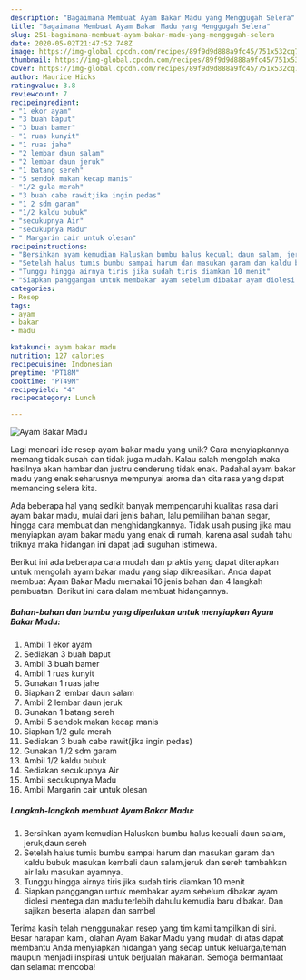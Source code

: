 ```yaml
---
description: "Bagaimana Membuat Ayam Bakar Madu yang Menggugah Selera"
title: "Bagaimana Membuat Ayam Bakar Madu yang Menggugah Selera"
slug: 251-bagaimana-membuat-ayam-bakar-madu-yang-menggugah-selera
date: 2020-05-02T21:47:52.748Z
image: https://img-global.cpcdn.com/recipes/89f9d9d888a9fc45/751x532cq70/ayam-bakar-madu-foto-resep-utama.jpg
thumbnail: https://img-global.cpcdn.com/recipes/89f9d9d888a9fc45/751x532cq70/ayam-bakar-madu-foto-resep-utama.jpg
cover: https://img-global.cpcdn.com/recipes/89f9d9d888a9fc45/751x532cq70/ayam-bakar-madu-foto-resep-utama.jpg
author: Maurice Hicks
ratingvalue: 3.8
reviewcount: 7
recipeingredient:
- "1 ekor ayam"
- "3 buah baput"
- "3 buah bamer"
- "1 ruas kunyit"
- "1 ruas jahe"
- "2 lembar daun salam"
- "2 lembar daun jeruk"
- "1 batang sereh"
- "5 sendok makan kecap manis"
- "1/2 gula merah"
- "3 buah cabe rawitjika ingin pedas"
- "1 2 sdm garam"
- "1/2 kaldu bubuk"
- "secukupnya Air"
- "secukupnya Madu"
- " Margarin cair untuk olesan"
recipeinstructions:
- "Bersihkan ayam kemudian Haluskan bumbu halus kecuali daun salam, jeruk,daun sereh"
- "Setelah halus tumis bumbu sampai harum dan masukan garam dan kaldu bubuk masukan kembali daun salam,jeruk dan sereh tambahkan air lalu masukan ayamnya."
- "Tunggu hingga airnya tiris jika sudah tiris diamkan 10 menit"
- "Siapkan panggangan untuk membakar ayam sebelum dibakar ayam diolesi mentega dan madu terlebih dahulu kemudia baru dibakar. Dan sajikan beserta lalapan dan sambel"
categories:
- Resep
tags:
- ayam
- bakar
- madu

katakunci: ayam bakar madu 
nutrition: 127 calories
recipecuisine: Indonesian
preptime: "PT18M"
cooktime: "PT49M"
recipeyield: "4"
recipecategory: Lunch

---
```



![Ayam Bakar Madu](https://img-global.cpcdn.com/recipes/89f9d9d888a9fc45/751x532cq70/ayam-bakar-madu-foto-resep-utama.jpg)

Lagi mencari ide resep ayam bakar madu yang unik? Cara menyiapkannya memang tidak susah dan tidak juga mudah. Kalau salah mengolah maka hasilnya akan hambar dan justru cenderung tidak enak. Padahal ayam bakar madu yang enak seharusnya mempunyai aroma dan cita rasa yang dapat memancing selera kita.

Ada beberapa hal yang sedikit banyak mempengaruhi kualitas rasa dari ayam bakar madu, mulai dari jenis bahan, lalu pemilihan bahan segar, hingga cara membuat dan menghidangkannya. Tidak usah pusing jika mau menyiapkan ayam bakar madu yang enak di rumah, karena asal sudah tahu triknya maka hidangan ini dapat jadi suguhan istimewa.




Berikut ini ada beberapa cara mudah dan praktis yang dapat diterapkan untuk mengolah ayam bakar madu yang siap dikreasikan. Anda dapat membuat Ayam Bakar Madu memakai 16 jenis bahan dan 4 langkah pembuatan. Berikut ini cara dalam membuat hidangannya.

<!--inarticleads1-->

##### Bahan-bahan dan bumbu yang diperlukan untuk menyiapkan Ayam Bakar Madu:

1. Ambil 1 ekor ayam
1. Sediakan 3 buah baput
1. Ambil 3 buah bamer
1. Ambil 1 ruas kunyit
1. Gunakan 1 ruas jahe
1. Siapkan 2 lembar daun salam
1. Ambil 2 lembar daun jeruk
1. Gunakan 1 batang sereh
1. Ambil 5 sendok makan kecap manis
1. Siapkan 1/2 gula merah
1. Sediakan 3 buah cabe rawit(jika ingin pedas)
1. Gunakan 1 /2 sdm garam
1. Ambil 1/2 kaldu bubuk
1. Sediakan secukupnya Air
1. Ambil secukupnya Madu
1. Ambil  Margarin cair untuk olesan




<!--inarticleads2-->

##### Langkah-langkah membuat Ayam Bakar Madu:

1. Bersihkan ayam kemudian Haluskan bumbu halus kecuali daun salam, jeruk,daun sereh
1. Setelah halus tumis bumbu sampai harum dan masukan garam dan kaldu bubuk masukan kembali daun salam,jeruk dan sereh tambahkan air lalu masukan ayamnya.
1. Tunggu hingga airnya tiris jika sudah tiris diamkan 10 menit
1. Siapkan panggangan untuk membakar ayam sebelum dibakar ayam diolesi mentega dan madu terlebih dahulu kemudia baru dibakar. Dan sajikan beserta lalapan dan sambel




Terima kasih telah menggunakan resep yang tim kami tampilkan di sini. Besar harapan kami, olahan Ayam Bakar Madu yang mudah di atas dapat membantu Anda menyiapkan hidangan yang sedap untuk keluarga/teman maupun menjadi inspirasi untuk berjualan makanan. Semoga bermanfaat dan selamat mencoba!

